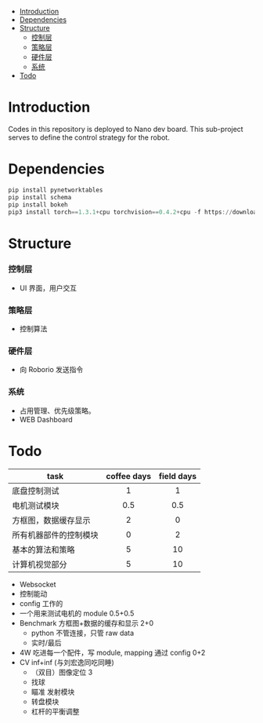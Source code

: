 - [Introduction](#introduction)
- [Dependencies](#dependencies)
- [Structure](#structure)
    - [控制层](#%e6%8e%a7%e5%88%b6%e5%b1%82)
    - [策略层](#%e7%ad%96%e7%95%a5%e5%b1%82)
    - [硬件层](#%e7%a1%ac%e4%bb%b6%e5%b1%82)
    - [系统](#%e7%b3%bb%e7%bb%9f)
- [Todo](#todo)

# Introduction

Codes in this repository is deployed to Nano dev board.
This sub-project serves to define the control strategy for the robot.

# Dependencies

```powershell
pip install pynetworktables
pip install schema
pip install bokeh
pip3 install torch==1.3.1+cpu torchvision==0.4.2+cpu -f https://download.pytorch.org/whl/torch_stable.html
```

# Structure

### 控制层

- UI 界面，用户交互

### 策略层

- 控制算法

### 硬件层

- 向 Roborio 发送指令

### 系统

- 占用管理、优先级策略。
- WEB Dashboard

# Todo

| task                   | coffee days | field days |
| ---------------------- | :---------: | :--------: |
| 底盘控制测试           |      1      |     1      |
| 电机测试模块           |     0.5     |    0.5     |
| 方框图，数据缓存显示   |      2      |     0      |
| 所有机器部件的控制模块 |      0      |     2      |
| 基本的算法和策略       |      5      |     10     |
| 计算机视觉部分         |      5      |     10     |

- Websocket
- 控制能动
- config 工作的
- 一个用来测试电机的 module 0.5+0.5
- Benchmark 方框图+数据的缓存和显示 2+0
  - python 不管连接，只管 raw data
  - 实时/最后
- 4W 吃进每一个配件，写 module, mapping 通过 config 0+2
- CV inf+inf (与刘宏逸同吃同睡)
  - （双目）图像定位 3
  - 找球
  - 瞄准 发射模块
  - 转盘模块
  - 杠杆的平衡调整